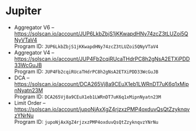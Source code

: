 # Jupiter

- Aggregator V6 – https://solscan.io/account/JUP6LkbZbjS1jKKwapdHNy74zcZ3tLUZoi5QNyVTaV4  
  Program ID: `JUP6LkbZbjS1jKKwapdHNy74zcZ3tLUZoi5QNyVTaV4`
- Aggregator V4 – https://solscan.io/account/JUP4Fb2cqiRUcaTHdrPC8h2gNsA2ETXiPDD33WcGuJB  
  Program ID: `JUP4Fb2cqiRUcaTHdrPC8h2gNsA2ETXiPDD33WcGuJB`
- DCA – https://solscan.io/account/DCA265Vj8a9CEuX1eb1LWRnDT7uK6q1xMipnNyatn23M  
  Program ID: `DCA265Vj8a9CEuX1eb1LWRnDT7uK6q1xMipnNyatn23M`
- Limit Order – https://solscan.io/account/jupoNjAxXgZ4rjzxzPMP4oxduvQsQtZzyknqvzYNrNu  
  Program ID: `jupoNjAxXgZ4rjzxzPMP4oxduvQsQtZzyknqvzYNrNu`
